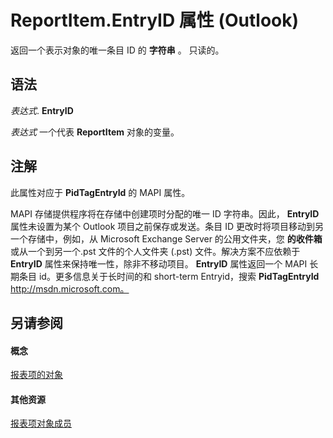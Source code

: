 
# ReportItem.EntryID 属性 (Outlook)

返回一个表示对象的唯一条目 ID 的 **字符串** 。 只读的。


## 语法

 _表达式_. **EntryID**

 _表达式_ 一个代表 **ReportItem** 对象的变量。


## 注解

此属性对应于 **PidTagEntryId** 的 MAPI 属性。

MAPI 存储提供程序将在存储中创建项时分配的唯一 ID 字符串。因此，  **EntryID** 属性未设置为某个 Outlook 项目之前保存或发送。条目 ID 更改时将项目移动到另一个存储中，例如，从 Microsoft Exchange Server 的公用文件夹，您 **的收件箱**或从一个到另一个.pst 文件的个人文件夹 (.pst) 文件。解决方案不应依赖于 **EntryID** 属性来保持唯一性，除非不移动项目。 **EntryID** 属性返回一个 MAPI 长期条目 id。更多信息关于长时间的和 short-term Entryid，搜索 **PidTagEntryId** http://msdn.microsoft.com。


## 另请参阅


#### 概念


[报表项的对象](16ebe336-72e0-42f6-99d3-edecc3ea284d.md)
#### 其他资源


[报表项对象成员](5a5662dd-e969-bbd5-129b-44609ba1cf9f.md)